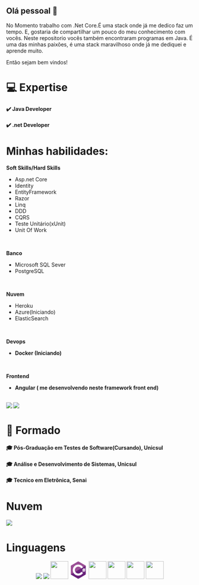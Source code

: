## Olá pessoal 👋

No Momento trabalho com .Net Core.É uma stack onde já me dedico faz um tempo. E, gostaria de compartilhar um pouco do meu conhecimento com vocês. Neste repositorio vocês também encontraram programas em Java. É uma das minhas paixões, é uma stack maravilhoso onde já me dediquei e aprende muito.

Então sejam bem vindos!

#  💻 Expertise
#### ✔️ Java Developer
#### ✔️ .net Developer

# Minhas habilidades: 
<b>Soft Skills/Hard Skills</b>
<ul>
   <li>Asp.net Core</li>
   <li>Identity </li>
   <li>EntityFramework</li>
   <li>Razor</li>
   <li>Linq</li>
   <li>DDD</li>
   <li>CQRS</li>
   <li>Teste Unitário(xUnit)</li>
   <li>Unit Of Work</li>
</ul><br>

<b>Banco</b>
<ul>
   <li>Microsoft SQL Sever </li>
   <li>PostgreSQL</li>
</ul><br>

<b>Nuvem</b>
<ul>
   <li>Heroku</li>
   <li>Azure(Iniciando)</li>
   <li>ElasticSearch</li>
</ul><br>

<b>Devops<b/>
<ul>
   <li>Docker (Iniciando)</li>
</ul><br>

<b>Frontend<b/>
<ul>
   <li>Angular ( me desenvolvendo neste framework front end)</li>
</ul><br>

 <div>   
  <img height="180em" src="https://github-readme-stats.vercel.app/api?username=guismeiram&show_icons=true&theme=highcontrast&include_all_commits=true&count_private=true"/>
  <img height="180em" src="https://github-readme-stats.vercel.app/api/top-langs/?username=guismeiram&layout=compact&langs_count=7&theme=highcontrast"/>
</div>

# 🧍 Formado
#### 🎓 Pós-Graduação em Testes de Software(Cursando), Unicsul
#### 🎓 Análise e Desenvolvimento de Sistemas, Unicsul
#### 🎓 Tecnico em Eletrônica, Senai



# Nuvem
  <img src="https://img.shields.io/badge/Heroku-430098?style=for-the-badge&logo=heroku&logoColor=white" />
 
   # Linguagens
  <div style="text-align: center">
  <img src="https://img.shields.io/badge/Spring-6DB33F?style=for-the-badge&logo=spring&logoColor=white" />
  <img src="https://img.shields.io/badge/Angular-DD0031?style=for-the-badge&logo=angular&logoColor=white" />
<img height="48" width="48" src="https://cdn.jsdelivr.net/gh/devicons/devicon/icons/dotnetcore/dotnetcore-original.svg" />
  <img height="48" width="48" src="https://raw.githubusercontent.com/devicons/devicon/master/icons/csharp/csharp-original.svg">
 <img height="48" width="48" src="https://img.icons8.com/color/48/000000/microsoft-sql-server.png"/>
  <img height="48" width="48" src="https://cdn.jsdelivr.net/gh/devicons/devicon/icons/mysql/mysql-original.svg" />
  <img height="48" width="48" src="https://cdn.jsdelivr.net/gh/devicons/devicon/icons/postgresql/postgresql-original.svg" />
  <img height="48" width="48" src="https://cdn.jsdelivr.net/gh/devicons/devicon/icons/git/git-plain.svg" />  
  </div>
